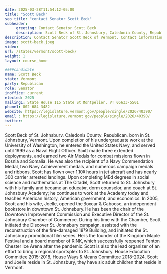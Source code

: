 ```yaml
---
date: 2025-03-28T11:54:12-05:00
title: "Scott Beck"
seo_title: "contact Senator Scott Beck"
subheader:
     greeting: Contact Senator Scott Beck
     description: Scott Beck of St. Johnsbury, Caledonia County, Republican, born in St. Johnsbury, Vermont. Upon completion of his undergraduate work at the University of Washington, he entered the United States Navy, and served until 1999 as a Naval Flight Officer.
description: Contact Senator Scott Beck of Vermont. Contact information for Scott Beck includes email address, phone number, and mailing address.
image: scott-beck.jpeg
video:
url: /states/vermont/scott-beck/
weight: 1
layout: course_home

####candidate
name: Scott Beck
state: Vermont
party: Republican
role: Senator
inoffice: current
elected: 2025
mailing1: State House 115 State St Montpelier, VT 05633-5501
phone1: 802-684-3482 
website: https://legislature.vermont.gov/people/single/2026/40390/
email : https://legislature.vermont.gov/people/single/2026/40390/
twitter: 
---
```

Scott Beck of St. Johnsbury, Caledonia County, Republican, born in St. Johnsbury, Vermont. Upon completion of his undergraduate work at the University of Washington, he entered the United States Navy, and served until 1999 as a Naval Flight Officer. Scott made three extended deployments, and earned two Air Medals for
combat missions flown in Bosnia and Somalia. He was also the recipient of a Navy Commendation Medal, two Navy Achievement medals, and numerous campaign medals and ribbons. Scott has flown over 1,100 hours in jet aircraft and has nearly 300 carrier arrested landings. Upon completing MEd degrees in social science and mathematics at The Citadel, Scott returned to St. Johnsbury with his family and became an educator, dorm counselor, and coach at St. Johnsbury Academy; he continues to work at the Academy today and teaches American history, American government, and economics. In 2005, Scott and his wife, Joelle, opened the Boxcar & Caboose, an independent bookstore in downtown St. Johnsbury. He has been the chair of the Downtown Improvement Commission and Executive Director of the St. Johnsbury Chamber of Commerce. During his time with the Chamber, Scott initiated the Discover St. Johnsbury campaign, assisted with the reconstruction of the fire-damaged 1879 Building, and initiated the St. Johnsbury promotional film series. He is the founder of the Kingdom Maple Festival and a board member of RINK, which successfully reopened Fenton Chester Ice Arena after the pandemic. Scott is also the lead organizer of an effort to bring a regional sportsplex to St. Johnsbury. House Education Committee 2015-2018, House Ways & Means Committee 2018-2024. Scott and Joelle reside in St. Johnsbury, they have six adult children that reside in Vermont.
